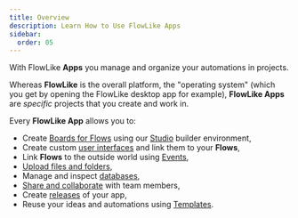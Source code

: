 ```yaml
---
title: Overview
description: Learn How to Use FlowLike Apps
sidebar:
  order: 05
---
```


With FlowLike **Apps** you manage and organize your automations in projects. 

Whereas **FlowLike** is the overall platform, the "operating system" (which you get by opening the FlowLike desktop app for example), **FlowLike Apps** are *specific* projects that you create and work in.

Every **FlowLike App** allows you to:
- Create [Boards for Flows](/apps/boards/) using our [Studio](/studio/overview/) builder environment,
- Create custom [user interfaces](/apps/chat-ui/) and link them to your **Flows**,
- Link **Flows** to the outside world using [Events](/apps/events/),
- [Upload files and folders](/apps/storage/),
- Manage and inspect [databases](/apps/storage/),
- [Share and collaborate](/apps/share/) with team members,
- Create [releases](/apps/versioning/) of your app,
- Reuse your ideas and automations using [Templates](/apps/templates/).
